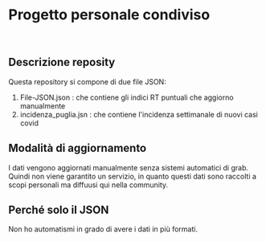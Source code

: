 <h1>Progetto personale condiviso</h1> <br />

<h2> Descrizione reposity </h2>
Questa repository si compone di due file JSON:
<ol>
  <li> File-JSON.json : che contiene gli indici RT puntuali che aggiorno manualmente
<li> incidenza_puglia.jsn : che contiene l'incidenza settimanale di nuovi casi covid </li>
</ol>

<h2> Modalità di aggiornamento </h2>
I dati vengono aggiornati manualmente senza sistemi automatici di grab. 
Quindi non viene garantito un servizio, in quanto questi dati sono raccolti a scopi personali ma diffuusi qui nella community. 

<h2> Perché solo il JSON </h2>
Non ho automatismi in grado di avere i dati in più formati.
